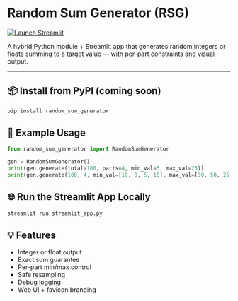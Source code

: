# Random Sum Generator (RSG)

[![Launch Streamlit](https://img.shields.io/badge/Launch%20App-Streamlit-blue?logo=streamlit)](https://randomsumgenerator.streamlit.app/)

A hybrid Python module + Streamlit app that generates random integers or floats summing to a target value — with per-part constraints and visual output.

---

## 📦 Install from PyPI (coming soon)
```bash
pip install random_sum_generator
```

## 🧪 Example Usage
```python
from random_sum_generator import RandomSumGenerator

gen = RandomSumGenerator()
print(gen.generate(total=100, parts=4, min_val=5, max_val=25))
print(gen.generate(100, 4, min_val=[10, 0, 5, 15], max_val=[30, 50, 25, 40], mode='float'))
```

## 🌐 Run the Streamlit App Locally
```bash
streamlit run streamlit_app.py
```

## 💡 Features
- Integer or float output
- Exact sum guarantee
- Per-part min/max control
- Safe resampling
- Debug logging
- Web UI + favicon branding
